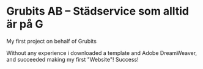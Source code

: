 # Grubits AB – Städservice som alltid är på G
My first project on behalf of Grubits

Without any experience i downloaded a template and Adobe DreamWeaver, and succeeded making my first "Website"! Success!
